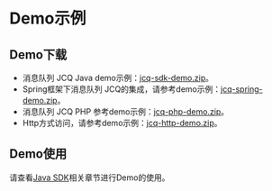 # Demo示例
## Demo下载

- 消息队列 JCQ Java demo示例：[jcq-sdk-demo.zip](http://jcq-inuse-important-cannotdelete.oss.cn-north-1.jcloudcs.com/jcq-sdk-demo.zip)。
- Spring框架下消息队列 JCQ的集成，请参考demo示例：[jcq-spring-demo.zip](http://jcq-inuse-important-cannotdelete.oss.cn-north-1.jcloudcs.com/jcq-spring-demo.zip)。
- 消息队列 JCQ PHP 参考demo示例：[jcq-php-demo.zip](../../../../image/Internet-Middleware/Message-Queue/JCQ_demo.php)。
- Http方式访问，请参考demo示例：[jcq-http-demo.zip](../../../../image/Internet-Middleware/Message-Queue/jcq-http-demo.zip)。



## Demo使用
   请查看[Java SDK](../SDK-Rerference/Java-SDK/Environment-Preparation.md)相关章节进行Demo的使用。
